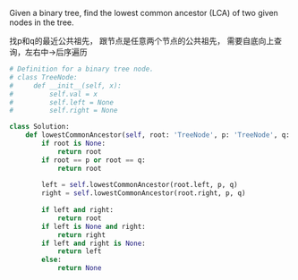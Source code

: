 Given a binary tree, 
find the lowest common ancestor (LCA) of two given nodes in the tree.

找p和q的最近公共祖先，
跟节点是任意两个节点的公共祖先，
需要自底向上查询，左右中->后序遍历


```python
# Definition for a binary tree node.
# class TreeNode:
#     def __init__(self, x):
#         self.val = x
#         self.left = None
#         self.right = None

class Solution:
    def lowestCommonAncestor(self, root: 'TreeNode', p: 'TreeNode', q: 'TreeNode') -> 'TreeNode':
        if root is None:
            return root
        if root == p or root == q:
            return root
        
        left = self.lowestCommonAncestor(root.left, p, q)
        right = self.lowestCommonAncestor(root.right, p, q)
        
        if left and right:
            return root
        if left is None and right:
            return right
        if left and right is None:
            return left
        else:
            return None
```